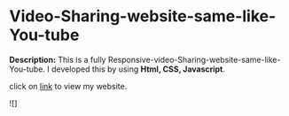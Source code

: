 # Video-Sharing-website-same-like-You-tube
 **Description:** This is a fully Responsive-video-Sharing-website-same-like-You-tube. I developed this by using **Html, CSS, Javascript**.
 
 click on [link](http://127.0.0.1:5500/index.html) to view my website.
 
 ![]
 
